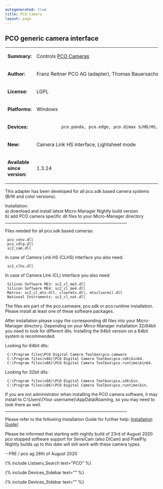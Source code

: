 ```yaml
---
autogenerated: true
title: PCO Camera
layout: page
---
```


## PCO generic camera interface

<table>

<tr>

<td markdown="1">

**Summary:**

</td>

<td markdown="1">

Controls [PCO Cameras](http://www.pco.de/)

</td>

</tr>

<tr>

<td markdown="1">

**Author:**

</td>

<td markdown="1">

Franz Reitner PCO AG (adapter), Thomas Bauersachs PCO AG (comments)

</td>

</tr>

<tr>

<td markdown="1">

**License:**

</td>

<td markdown="1">

LGPL

</td>

</tr>

<tr>

<td markdown="1">

**Platforms:**

</td>

<td markdown="1">

Windows

</td>

</tr>

<tr>

<td markdown="1">

**Devices:**

</td>

<td markdown="1">

`          pco.panda, pco.edge, pco.dimax S/HD/HS, pco.dimax cs, pco.ultraviolet, pco.pixelfly usb, pco.flim, pco.1200/1300/1400/1600/2000/4000`

</td>

</tr>

<tr>

<td markdown="1">

**New:**

</td>

<td markdown="1">

Camera Link HS interface, Lightsheet mode

</td>

</tr>

<tr>

<td markdown="1">

**Available since version:**

</td>

<td markdown="1">

1.3.24

</td>

</table>

This adapter has been developed for all pco.sdk based camera systems
(B/W and color versions).

Installation:  
a) download and install latest Micro-Manager Nightly build version  
b) add PCO camera specific dll files to your Micro-Manager directory  
\_\_\_\_\_\_\_\_\_\_\_\_\_\_\_\_\_\_\_\_\_\_\_\_\_\_\_\_\_\_\_\_\_\_\_\_\_\_\_\_\_\_\_\_\_\_\_\_\_\_\_\_\_\_\_\_\_\_\_\_\_\_\_

Files needed for all pco.sdk based cameras:

` pco_conv.dll`  
` pco_cdlg.dll`  
` sc2_cam.dll`

In case of Camera Link HS (CLHS) interface you also need:

` sc2_clhs.dll`

In case of Camera Link (CL) interface you also need:

` Silicon Software ME3: sc2_cl_me3.dll`  
` Silicon Software ME4: sc2_cl_me4.dll`  
` Matrox: sc2_cl_mtx.dll, clsermtx.dll, mtxclsermil.dll`  
` National Instruments: sc2_cl_nat.dll`

The files are part of the pco.camware, pco.sdk or pco.runtime
installation. Please install at least one of these software packages.

After installation please copy the corresponding dll files into your
Micro-Manager directory. Depending on your Mirco-Manager installation
32/64bit you need to look for different dlls. Installing the 64bit
version on a 64bit system is recommended.

Looking for 64bit dlls:

` C:\Program files\PCO Digital Camera Toolbox\pco.camware`  
` C:\Program files(x86)\PCO Digital Camera Toolbox\pco.sdk\bin64.`  
` C:\Program files(x86)\PCO Digital Camera Toolbox\pco.runtime\bin64.`

Looking for 32bit dlls:

` C:\Program files(x86)\PCO Digital Camera Toolbox\pco.sdk\bin.`  
` C:\Program files(x86)\PCO Digital Camera Toolbox\pco.runtime\bin.`

If you are not administrator when installing the PCO camera software, it
may install to C:\\Users\\(Your username)\\AppData\\Roaming, so you may
need to look there as well.
\_\_\_\_\_\_\_\_\_\_\_\_\_\_\_\_\_\_\_\_\_\_\_\_\_\_\_\_\_\_\_\_\_\_\_\_\_\_\_\_\_\_\_\_\_\_\_\_\_\_\_\_\_\_\_\_\_\_\_\_\_\_\_

Please refer to the following Installation Guide for further help:
[Installation
Guide](File:%5Bhttps://www.pco.de/fileadmin/user_upload/pco-manuals/media/MA_MICROMANAGER_200.pdf)\]

Please be informed that starting with nightly build of 23rd of August
2020 pco stopped software support for SensiCam (also DiCam) and
PixelFly. Nightly builds up to this date will still work with these
camera types.

\--FRE / pco ag 26th of August 2020

{% include Listserv_Search text="PCO" %}

{% include Devices_Sidebar text="" %}

{% include Devices_Sidebar text="" %}
